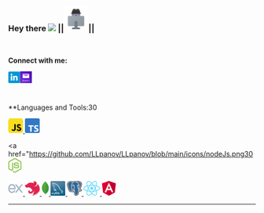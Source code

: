 ### Hey there <img src="https://media.giphy.com/media/hvRJCLFzcasrR4ia7z/giphy.gif" width="25px"> ||<img src="https://raw.githubusercontent.com/LLpanov/LLpanov/main/icons/personal.png" width="50px">||
<br/>  

**Connect with me:**

<a href="https://www.linkedin.com/in/leonid-panov-a814aa23b/">
  <img align="left" alt="LinkedIn" width="24px" src="https://github.com/LLpanov/LLpanov/blob/main/icons/linkedin.png" />

</a>
<a href="https://mailto:leonardopanov@yahoo.com/">
  <img align="left" alt="Yahoo" width="24px" src="https://raw.githubusercontent.com/LLpanov/LLpanov/main/icons/yahoo.png" />
</a>


<br/>
<br/>
<br/>

**Languages and Tools:30

<a href="https://github.com/LLpanov/LLpanov/blob/main/icons/JavaScript.png">
  <img height="30" title="JavaScript" src="https://github.com/LLpanov/LLpanov/blob/main/icons/JavaScript.png">
</a>

<a href="https://github.com/LLpanov/LLpanov/blob/main/icons/TypeScript.png">
  <img height="30" title="TypeScript" src="https://github.com/LLpanov/LLpanov/blob/main/icons/TypeScript.png">
</a>

<a href="https://github.com/LLpanov/LLpanov/blob/main/icons/nodeJs.png30
  <img height="30" title="NodeJs" src="https://github.com/LLpanov/LLpanov/blob/main/icons/nodeJs.png">
</a>

<a href="https://github.com/LLpanov/LLpanov/blob/main/icons/icons8-express-js-480.png">
  <img height="30" title="expressJS" src="https://github.com/LLpanov/LLpanov/blob/main/icons/icons8-express-js-480.png">
</a>

<a href="https://github.com/LLpanov/LLpanov/blob/main/icons/nestjs.png">
  <img height="30" title="nestJS" src="https://github.com/LLpanov/LLpanov/blob/main/icons/nestjs.png">
</a>

<a href="https://github.com/LLpanov/LLpanov/blob/main/icons/nodeJs">
  <img height="30" title="MongoDB" src="https://github.com/LLpanov/LLpanov/blob/main/icons/MongoDB.png">
</a>

<a href="https://github.com/LLpanov/LLpanov/blob/main/icons/nodeJs">
  <img height="30" title="MySQL" src="https://github.com/LLpanov/LLpanov/blob/main/icons/MySQL.png">
</a>

<a href="https://github.com/LLpanov/LLpanov/blob/main/icons/postgreess.png">
  <img height="30" title="PostgreSQL" src="https://github.com/LLpanov/LLpanov/blob/main/icons/postgreess.png">
</a>

<a href="https://github.com/LLpanov/LLpanov/blob/main/icons/React.png">
  <img height="30" title="React" src="https://github.com/LLpanov/LLpanov/blob/main/icons/React.png">
</a>

<a href="https://github.com/LLpanov/LLpanov/blob/main/icons/Angular.png">
  <img height="30" title="Angular" src="https://github.com/LLpanov/LLpanov/blob/main/icons/Angular.png">
</a>


<br/>  
<hr/>

